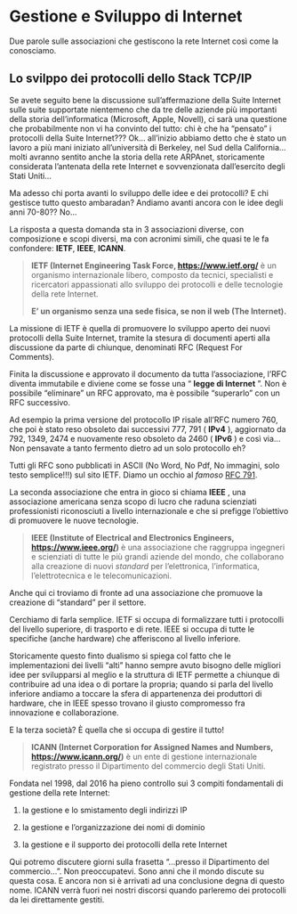 # Gestione e Sviluppo di Internet

Due parole sulle associazioni che gestiscono la rete Internet così come la conosciamo.


## Lo svilppo dei protocolli dello Stack TCP/IP

Se avete seguito bene la discussione sull’affermazione della Suite Internet sulle suite supportate
nientemeno che da tre delle aziende più importanti della storia dell’informatica (Microsoft, Apple,
Novell), ci sarà una questione che probabilmente non vi ha convinto del tutto: chi è che ha “pensato” i
protocolli della Suite Internet??? Ok... all’inizio abbiamo detto che è stato un lavoro a più mani
iniziato all’università di Berkeley, nel Sud della California... molti avranno sentito anche la storia della
rete ARPAnet, storicamente considerata l’antenata della rete Internet e sovvenzionata dall’esercito
degli Stati Uniti...

Ma adesso chi porta avanti lo sviluppo delle idee e dei protocolli? E chi gestisce tutto questo
ambaradan? Andiamo avanti ancora con le idee degli anni 70-80?? No...

La risposta a questa domanda sta in 3 associazioni diverse, con composizione e scopi diversi, ma con
acronimi simili, che quasi te le fa confondere: **IETF**, **IEEE**, **ICANN**.

> **IETF (Internet Engineering Task Force, <a href="https://www.ietf.org/" target="_blank">https://www.ietf.org/</a>** è un 
> organismo internazionale libero, composto da tecnici, specialisti e ricercatori appassionati allo sviluppo dei protocolli e
> delle tecnologie della rete Internet.
> 
> **E’ un organismo senza una sede fisica, se non il web (The Internet).**

La missione di IETF è quella di promuovere lo sviluppo aperto dei nuovi protocolli della Suite Internet,
tramite la stesura di documenti aperti alla discussione da parte di chiunque, denominati RFC (Request
For Comments).

Finita la discussione e approvato il documento da tutta l’associazione, l’RFC diventa immutabile e
diviene come se fosse una “ **legge di Internet** ”. Non è possibile “eliminare” un RFC approvato, ma è
possibile “superarlo” con un RFC successivo.

Ad esempio la prima versione del protocollo IP risale all’RFC numero 760, che poi è stato reso
obsoleto dai successivi 777, 791 ( **IPv4** ), aggiornato da 792, 1349, 2474 e nuovamente reso obsoleto da
2460 ( **IPv6** ) e così via... Non pensavate a tanto fermento dietro ad un solo protocollo eh?

Tutti gli RFC sono pubblicati in ASCII (No Word, No Pdf, No immagini, solo testo semplice!!!) sul sito
IETF. Diamo un occhio al *famoso* [RFC 791](https://www.rfc-editor.org/rfc/rfc791).

La seconda associazione che entra in gioco si chiama **IEEE** , una associazione americana senza scopo
di lucro che raduna scienziati professionisti riconosciuti a livello internazionale e che si prefigge
l’obiettivo di promuovere le nuove tecnologie.

> **IEEE (Institute of Electrical and Electronics Engineers, <a href="https://www.ieee.org/" target="_blank">https://www.ieee.org/</a>)** 
> è una associazione che raggruppa ingegneri e scienziati di tutte le più grandi aziende del mondo, che collaborano
> alla creazione di nuovi *standard* per l’elettronica, l’informatica, l’elettrotecnica e le
> telecomunicazioni.

Anche qui ci troviamo di fronte ad una associazione che promuove la creazione di “standard” per il settore.

Cerchiamo di farla semplice. IETF si occupa di formalizzare tutti i protocolli del livello superiore, di
trasporto e di rete. IEEE si occupa di tutte le specifiche (anche hardware) che afferiscono al livello
inferiore.

Storicamente questo finto dualismo si spiega col fatto che le implementazioni dei livelli “alti” hanno
sempre avuto bisogno delle migliori idee per svilupparsi al meglio e la struttura di IETF permette a
chiunque di contribuire ad una idea o di portare la propria; quando si parla del livello inferiore andiamo
a toccare la sfera di appartenenza dei produttori di hardware, che in IEEE spesso trovano il giusto
compromesso fra innovazione e collaborazione.

E la terza società? È quella che si occupa di gestire il tutto!

> **ICANN (Internet Corporation for Assigned Names and Numbers, <a href="https://www.icann.org/" target="_blank">https://www.icann.org/</a>)** 
> è un ente di gestione internazionale registrato presso il Dipartimento del commercio degli Stati Uniti. 

Fondata nel 1998, dal 2016 ha pieno controllo sui 3 compiti fondamentali di gestione della rete Internet:

1. la gestione e lo smistamento degli indirizzi IP

2. la gestione e l’organizzazione dei nomi di dominio

3. la gestione e il supporto dei protocolli della rete Internet

Qui potremo discutere giorni sulla frasetta “...presso il Dipartimento del commercio...”. Non
preoccupatevi. Sono anni che il mondo discute su questa cosa. E ancora non si è arrivati ad una
conclusione degna di questo nome. ICANN verrà fuori nei nostri discorsi quando parleremo dei
protocolli da lei direttamente gestiti.


